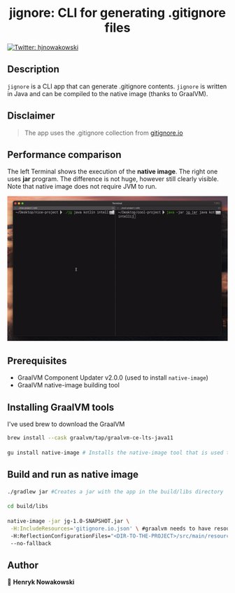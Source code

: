 <h1 align="center">jignore: CLI for generating .gitignore files</h1>
<p>
  <a href="https://twitter.com/hjnowakowski">
    <img alt="Twitter: hjnowakowski" src="https://img.shields.io/twitter/follow/hjnowakowski.svg?style=social" target="_blank" />
  </a>
</p>

## Description

`jignore` is a CLI app that can generate .gitignore contents.
`jignore` is written in Java and can be compiled to the native image (thanks to GraalVM). 


## Disclaimer

> The app uses the .gitignore collection from [gitignore.io](https://docs.gitignore.io/use/api)

## Performance comparison

The left Terminal shows the execution of the **native image**. The right one uses **jar** program.
The difference is not huge, however still clearly visible. Note that native image does not require JVM to run.

<div align="center"> 
<img src="readme-assets/jar-vs-native.gif">
</div>

## Prerequisites

* GraalVM Component Updater v2.0.0 (used to install `native-image`)
* GraalVM native-image building tool

## Installing GraalVM tools

I've used brew to download the GraalVM

```sh
brew install --cask graalvm/tap/graalvm-ce-lts-java11

gu install native-image # Installs the native-image tool that is used to generate an executable
```

## Build and run as native image

```sh
./gradlew jar #Creates a jar with the app in the build/libs directory

cd build/libs

native-image -jar jg-1.0-SNAPSHOT.jar \
 -H:IncludeResources='gitignore.io.json' \ #graalvm needs to have resources explicitly referenced
 -H:ReflectionConfigurationFiles="<DIR-TO-THE-PROJECT>/src/main/resources/reflection-config.json" \ #since we are deserializing the json file, we need to provide proper reflection configuration
 --no-fallback
```

## Author

👤 **Henryk Nowakowski**
